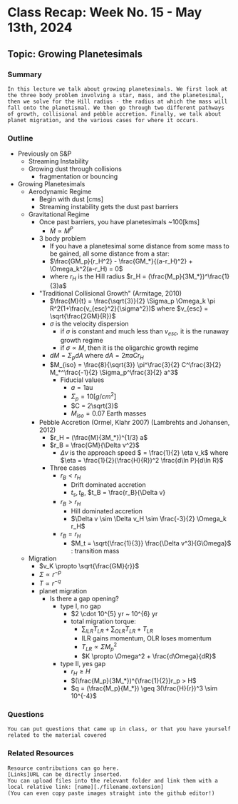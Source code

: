 
# Class Recap: Week No. 15 - May 13th, 2024
## Topic: Growing Planetesimals 

### Summary
```
In this lecture we talk about growing planetesimals. We first look at the three body problem involving a star, mass, and the planetesimal, then we solve for the Hill radius - the radius at which the mass will fall onto the planetismal. We then go through two different pathways of growth, collisional and pebble accretion. Finally, we talk about planet migration, and the various cases for where it occurs.
```

### Outline 
  - Previously on S&P
    - Streaming Instability
    - Growing dust through collisions
      - fragmentation or bouncing
  - Growing Planetesimals
    - Aerodynamic Regime
      - Begin with dust [cms]
      - Streaming instability gets the dust past barriers
    - Gravitational Regime
      - Once past barriers, you have planetesimals ~100[kms]
        - $\dot{M} \propto M^P$
      - 3 body problem
        - If you have a planetesimal some distance from some mass to be gained, all some distance from a star:
        - $\frac{GM_p}{r_H^2} - \frac{GM_*}{(a-r_H)^2} + \Omega_k^2(a-r_H) = 0$
        - where $r_H$ is the Hill radius $r_H = (\frac{M_p}{3M_*})^\frac{1}{3}a$
      - "Traditional Collisional Growth" (Armitage, 2010)
        - $\frac{M}{t} = \frac{\sqrt{3}}{2} \Sigma_p \Omega_k \pi R^2(1+\frac{v_{esc}^2}{\sigma^2})$ where $v_{esc} = \sqrt{\frac{2GM}{R}}$
        - $\sigma$ is the velocity dispersion
          - if $\sigma$ is constant and much less than $v_{esc}$, it is the runaway growth regime
          - if $\sigma \propto M$, then it is the oligarchic growth regime
        - $dM = \Sigma_p dA$ where $dA = 2\pi a C r_H$
        - $M_{iso} = \frac{8}{\sqrt{3}} \pi^\frac{3}{2} C^\frac{3}{2} M_*^\frac{-1}{2} \Sigma_p^\frac{3}{2} a^3$
          - Fiducial values
            - $a = 1$au
            - $\Sigma_p = 10 [g/cm^2]$
            - $C = 2\sqrt{3}$
            - $M_{iso} = 0.07$ Earth masses
      - Pebble Accretion (Ormel, Klahr 2007) (Lambrehts and Johansen, 2012)
        - $r_H = (\frac{M}{3M_*})^{1/3} a$
        - $r_B = \frac{GM}{\Delta v^2}$
          - $\Delta v$ is the approach speed $ = \frac{1}{2} \eta v_k$ where $\eta = \frac{1}{2}(\frac{H}{R})^2 \frac{d\ln P}{d\ln R}$
        - Three cases
          - $r_B < r_H$
            - Drift dominated accretion
            - $t_s , t_B$, $t_B = \frac{r_B}{\Delta v}
          - $r_B > r_H$
            - Hill dominated accretion
            - $\Delta v \sim \Delta v_H \sim \frac{-3}{2} \Omega_k r_H$
          - $r_B = r_H$
            - $M_t = \sqrt{\frac{1}{3}} \frac{\Delta v^3}{G\Omega}$ : transition mass
    - Migration
      - $v_K \propto \sqrt{\frac{GM}{r}}$
      - $\Sigma \propto r^{-p}$
      - $T \propto r^{-q}$
      - planet migration
        - Is there a gap opening?
          - type I, no gap
            - $2 \cdot 10^{5} yr ~ 10^{6} yr
            - total migration torque:
              - $\sum_{ILR} T_{LR} + \sum_{OLR} T_{LR} + T_{LR}$
              - ILR gains momentum, OLR loses momentum
              - $T_{LR} \propto \Sigma M_p^2$
              - $K \propto \Omega^2 + \frac{d\Omega}{dR}$
          - type II, yes gap
            - $r_H\geq H$
            - $(\frac{M_p}{3M_*})^{\frac{1}{2}}r_p > H$
            - $q = (\frac{M_p}{M_*}) \geq 3(\frac{H}{r})^3 \sim 10^{-4}$

### Questions 
```
You can put questions that came up in class, or that you have yourself related to the material covered
```

### Related Resources
```
Resource contributions can go here.  
[Links]URL can be directly inserted.
You can upload files into the relevant folder and link them with a local relative link: [name][./filename.extension]
(You can even copy paste images straight into the github editor!)
```

